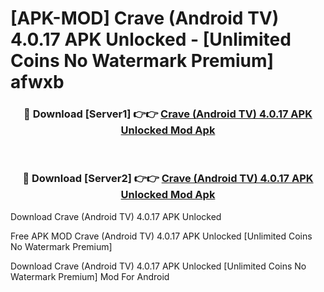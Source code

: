 # [APK-MOD] Crave (Android TV) 4.0.17 APK Unlocked - [Unlimited Coins No Watermark Premium] afwxb



<div align="center">
<h3>🔴 Download [Server1] 👉👉 <a href="https://momento.my/?title=Crave_(Android_TV)_4.0.17_APK_Unlocked">Crave (Android TV) 4.0.17 APK Unlocked Mod Apk</a></h3><br>

<h3>🔴 Download [Server2] 👉👉 <a href="https://momento.my/?title=Crave_(Android_TV)_4.0.17_APK_Unlocked">Crave (Android TV) 4.0.17 APK Unlocked Mod Apk</a></h3>
</div>



Download Crave (Android TV) 4.0.17 APK Unlocked 

Free APK MOD Crave (Android TV) 4.0.17 APK Unlocked [Unlimited Coins No Watermark Premium]

Download Crave (Android TV) 4.0.17 APK Unlocked [Unlimited Coins No Watermark Premium] Mod For Android
